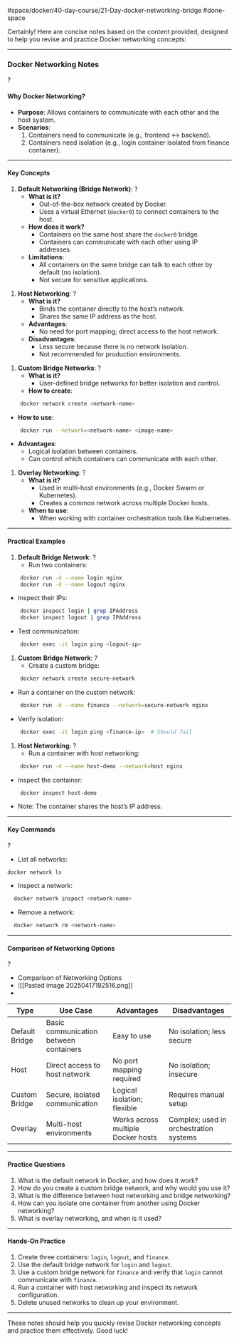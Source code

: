 
#space/docker/40-day-course/21-Day-docker-networking-bridge 
#done-space

Certainly! Here are concise notes based on the content provided, designed to help you revise and practice Docker networking concepts:

---

### **Docker Networking Notes**
?
#### **Why Docker Networking?**
- **Purpose**: Allows containers to communicate with each other and the host system.
- **Scenarios**:
  1. Containers need to communicate (e.g., frontend ↔ backend).
  2. Containers need isolation (e.g., login container isolated from finance container).
<!--SR:!2025-05-09,4,270-->

---

#### **Key Concepts**


1. **Default Networking (Bridge Network)**:
?
   - **What is it?**
     - Out-of-the-box network created by Docker.
     - Uses a virtual Ethernet (`docker0`) to connect containers to the host.
   - **How does it work?**
     - Containers on the same host share the `docker0` bridge.
     - Containers can communicate with each other using IP addresses.
   - **Limitations**:
     - All containers on the same bridge can talk to each other by default (no isolation).
     - Not secure for sensitive applications.
<!--SR:!2025-05-06,1,230-->



1. **Host Networking**:
?
   - **What is it?**
     - Binds the container directly to the host’s network.
     - Shares the same IP address as the host.
   - **Advantages**:
     - No need for port mapping; direct access to the host network.
   - **Disadvantages**:
     - Less secure because there is no network isolation.
     - Not recommended for production environments.
<!--SR:!2025-05-06,1,170-->



1. **Custom Bridge Networks**:
?
   - **What is it?**
     - User-defined bridge networks for better isolation and control.
   - **How to create**:
 ```bash
     docker network create <network-name>
 ```
   - **How to use**:
 ```bash
     docker run --network=<network-name> <image-name>
 ```
   - **Advantages**:
     - Logical isolation between containers.
     - Can control which containers can communicate with each other.
<!--SR:!2025-05-06,1,150-->




1. **Overlay Networking**:
?
   - **What is it?**
     - Used in multi-host environments (e.g., Docker Swarm or Kubernetes).
     - Creates a common network across multiple Docker hosts.
   - **When to use**:
     - When working with container orchestration tools like Kubernetes.
<!--SR:!2025-05-06,1,250-->

---

#### **Practical Examples**




1. **Default Bridge Network**:
?
   - Run two containers:
 ```bash
     docker run -d --name login nginx
     docker run -d --name logout nginx
 ```
   - Inspect their IPs:
 ```bash
     docker inspect login | grep IPAddress
     docker inspect logout | grep IPAddress
 ```
   - Test communication:
 ```bash
     docker exec -it login ping <logout-ip>
 ```
<!--SR:!2025-05-07,2,190-->



1. **Custom Bridge Network**:
?
   - Create a custom bridge:
 ```bash
     docker network create secure-network
 ```
   - Run a container on the custom network:
 ```bash
     docker run -d --name finance --network=secure-network nginx
 ```
   - Verify isolation:
 ```bash
     docker exec -it login ping <finance-ip>  # Should fail
 ```
<!--SR:!2025-05-06,1,130-->




1. **Host Networking**:
?
   - Run a container with host networking:
 ```bash
     docker run -d --name host-demo --network=host nginx
 ```
   - Inspect the container:
 ```bash
     docker inspect host-demo
 ```
   - Note: The container shares the host’s IP address.
<!--SR:!2025-05-07,2,150-->

---

#### **Key Commands**
?
- List all networks:
```bash
docker network ls
```
- Inspect a network:
```bash
  docker network inspect <network-name>
```
- Remove a network:
```bash
  docker network rm <network-name>
```
<!--SR:!2025-05-06,1,170-->

---

#### **Comparison of Networking Options**
?
- Comparison of Networking Options
- ![[Pasted image 20250417192516.png]]
-
<!--SR:!2025-05-07,2,150--> 

| **Type**            | **Use Case**                           | **Advantages**                          | **Disadvantages**                      |
|----------------------|----------------------------------------|-----------------------------------------|----------------------------------------|
| Default Bridge       | Basic communication between containers | Easy to use                            | No isolation; less secure              |
| Host                 | Direct access to host network          | No port mapping required               | No isolation; insecure                 |
| Custom Bridge        | Secure, isolated communication         | Logical isolation; flexible            | Requires manual setup                  |
| Overlay              | Multi-host environments                | Works across multiple Docker hosts     | Complex; used in orchestration systems |

---

#### **Practice Questions**
1. What is the default network in Docker, and how does it work?
2. How do you create a custom bridge network, and why would you use it?
3. What is the difference between host networking and bridge networking?
4. How can you isolate one container from another using Docker networking?
5. What is overlay networking, and when is it used?

---

#### **Hands-On Practice**
1. Create three containers: `login`, `logout`, and `finance`.
2. Use the default bridge network for `login` and `logout`.
3. Use a custom bridge network for `finance` and verify that `login` cannot communicate with `finance`.
4. Run a container with host networking and inspect its network configuration.
5. Delete unused networks to clean up your environment.

---

These notes should help you quickly revise Docker networking concepts and practice them effectively. Good luck!
